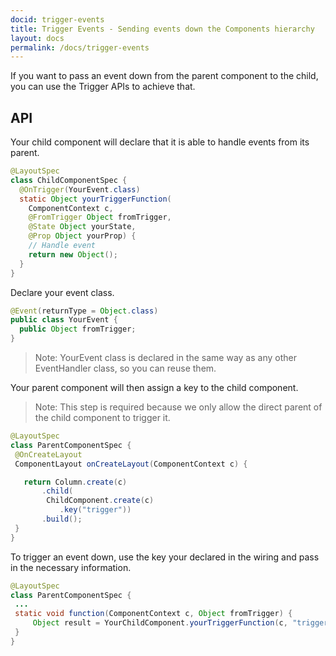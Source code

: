 ```yaml
---
docid: trigger-events
title: Trigger Events - Sending events down the Components hierarchy
layout: docs
permalink: /docs/trigger-events
---
```

If you want to pass an event down from the parent component to the child, you can use the Trigger APIs to achieve that.

## API

Your child component will declare that it is able to handle events from its parent.

```java
@LayoutSpec
class ChildComponentSpec {
  @OnTrigger(YourEvent.class)
  static Object yourTriggerFunction(
    ComponentContext c,
    @FromTrigger Object fromTrigger,
    @State Object yourState,
    @Prop Object yourProp) {
    // Handle event
    return new Object();
  }
}
```

Declare your event class.

```java
@Event(returnType = Object.class)
public class YourEvent {
  public Object fromTrigger;
}
```
> Note: YourEvent class is declared in the same way as any other EventHandler class, so you can reuse them.

Your parent component will then assign a key to the child component.
> Note: This step is required because we only allow the direct parent of the child component to trigger it.

```java
@LayoutSpec
class ParentComponentSpec {
 @OnCreateLayout
 ComponentLayout onCreateLayout(ComponentContext c) {

   return Column.create(c)
       .child(
        ChildComponent.create(c)
           .key("trigger"))
       .build();
 }
}
```

To trigger an event down, use the key your declared in the wiring and pass in the necessary information.

```java
@LayoutSpec
class ParentComponentSpec {
 ...
 static void function(ComponentContext c, Object fromTrigger) {
     Object result = YourChildComponent.yourTriggerFunction(c, "trigger", fromTrigger);
 }
}
```

